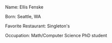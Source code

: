 Name: Ellis Fenske<p>
Born: Seattle, WA<p>
Favorite Restaurant: Singleton's<p>
Occupation: Math/Computer Science PhD student<p>
